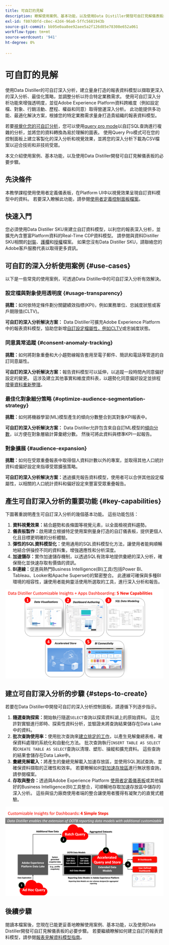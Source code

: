 ```yaml
---
title: 可自訂的見解
description: 瞭解使用案例、基本功能，以及使用Data Distiller開發可自訂見解儀表板的必要步驟。 探索Data Distiller內的可自訂深入分析功能如何提升透明度，並取得不同維度（例如設定檔、受眾、行銷活動、歷程、權益和同意）的營運深入分析。
exl-id: f807d0fd-c8ec-42d4-96a0-5ffc5681943b
source-git-commit: bb95e0aa8ee92aee5a2f126d85e78308e652a061
workflow-type: tm+mt
source-wordcount: '941'
ht-degree: 0%

---
```


# 可自訂的見解

使用Data Distiller的可自訂深入分析，建立量身打造的報表資料模型以擷取更深入的深入分析、最佳化策略，並調整分析以符合特定業務需求。 使用可自訂深入分析功能來增強透明度，並從Adobe Experience Platform資料跨維度（例如設定檔、對象、行銷活動、歷程、權益和同意）取得營運深入分析。 此功能提供多功能、最適化解決方案，根據您的特定業務需求量身打造貴組織的報表資料模型。

若要[視覺化您的可自訂分析](../../../dashboards/data-distiller/overview.md)，您可以使用[query pro mode](../../../dashboards/data-distiller/customizable-insights/query-pro-mode.md)以自訂SQL查詢進行複雜的分析，並將您的資料轉換為易於理解的圖表。 使用Query Pro模式可在您的控制面板上建立客製化的深入分析和視覺效果，並將您的深入分析下載為CSV檔案以迎合技術和非技術受眾。

本文介紹使用案例、基本功能，以及使用Data Distiller開發可自訂見解儀表板的必要步驟。

## 先決條件

本教學課程使用使用者定義儀表板，在Platform UI中以視覺效果呈現自訂資料模型中的資料。 若要深入瞭解此功能，請參閱[使用者定義控制面板檔案](../../../dashboards/user-defined-dashboards.md)。

## 快速入門

您必須使用Data Distiller SKU來建立自訂資料模型，以利您的報表深入分析，並擴充內含豐富Platform資料的Real-Time CDP資料模型。 請參閱與資料Distiller SKU相關的[封裝](../../packaging.md)、[護欄](../../guardrails.md#query-accelerated-store)和[授權](../../data-distiller/license-usage.md)檔案。 如果您沒有Data Distiller SKU，請聯絡您的Adobe客戶服務代表以取得更多資訊。

## 可自訂的深入分析使用案例 {#use-cases}

以下是一些常見的使用案例，可透過Data Distiller中的可自訂深入分析有效解決。

### 設定檔與對象使用透明度 {#usage-transparency}

**挑戰：**&#x200B;如何依特定條件劃分關鍵績效指標(KPI)，例如業務單位、忠誠度狀態或客戶期限值(CLTV)。

**可自訂的深入分析解決方案：** Data Distiller可擴充Adobe Experience Platform中的報表資料模型，協助您新增[自訂設定檔屬性，例如CLTV](../../use-cases/customer-lifetime-value.md)或忠誠度狀態。

### 同意異常追蹤 {#consent-anomaly-tracking}

**挑戰：**&#x200B;如何將對象重疊和大小趨勢線報告套用至電子郵件、簡訊和電話等管道的自訂同意屬性。

**可自訂的深入分析解決方案：**&#x200B;報告資料模型可以延伸，以追蹤一段時間內同意偏好設定的變更。 這涉及建立其他事實和維度資料表，以趨勢化同意偏好設定並排程[增量資料重新整理](../../key-concepts/incremental-load.md)。

### 最佳化對象細分策略 {#optimize-audience-segmentation-strategy}

**挑戰：**&#x200B;如何將機器學習(ML)模型產生的傾向分數整合到其對象KPI報表中。

**可自訂的深入分析解決方案：** Data Distiller允許包含來自自訂ML模型的[傾向分數](../../use-cases/propensity-score.md)，以方便在對象層級計算彙總分數。 然後可將此資料與標準KPI一起報告。

### 對象擴展 {#audience-expansion}

**挑戰：**&#x200B;如何在受眾重疊報表中取得個人資料計數以外的專案，並取得其他人口統計資料或偏好設定來指導受眾擴張策略。

**可自訂的深入分析解決方案：**&#x200B;透過擴充報告資料模型，使用者可以合併其他設定檔屬性，以相關的人口統計資料和偏好設定來豐富受眾重疊報告。

## 產生可自訂深入分析的重要功能 {#key-capabilities}

下圖著重說明產生可自訂深入分析的幾個基本功能。 這些功能包括：

1. **資料視覺效果：**&#x200B;結合趨勢和長條圖等視覺元素，以全面檢視資料趨勢。
1. **儀表板製作：**&#x200B;啟用建立根據特定使用案例量身打造的自訂儀表板，提供更個人化且目標更明確的分析體驗。
1. **彈性的SQL資料模型化：**&#x200B;使用通用的SQL資料模型化方法，讓使用者能夠順暢地結合併操控不同的資料集，增強適應性和分析深度。
1. **加速儲存：**&#x200B;實作加速儲存機制，以透過SQL有效率地提供彙總的深入分析，確保簡化並快速存取有價值的資訊。
1. **BI連線：**&#x200B;促進與熱門Business Intelligence(BI)工具(包括Power BI、Tableau、Looker和Apache Superset)的緊密整合。 此連線可確保與多種BI環境的相容性，讓使用者能夠靈活使用所選取的工具，進行深入分析和報告。

![資料Distiller可自訂深入分析之重要功能的視覺化表示法。](../../images/data-distiller/customizable-insights/key-capabilities-of-customizable-insights.png)

## 建立可自訂深入分析的步驟 {#steps-to-create}

若要在Data Distiller中開發可自訂的深入分析控制面板，請遵循下列逐步指示。

1. **隨選查詢探索：**&#x200B;開始執行隨選`SELECT`查詢以探索資料湖上的原始資料。 這允許對實驗進行即時、探索性資料分析，並驗證未將查詢結果儲存在Data Lake中的資料。
1. **批次查詢使用率：**&#x200B;使用批次查詢來[建立排定的工作](../../api/scheduled-queries.md#create-a-new-scheduled-query)，以產生見解彙總表格，確保資料處理的系統化和自動化方法。 批次查詢執行`INSERT TABLE AS SELECT`和`CREATE TABLE AS SELECT`查詢以清理、塑形、操縱和擴充資料。 這些查詢的結果會儲存在Data Lake中。
1. **彙總見解載入：**&#x200B;將產生的彙總見解載入加速存放區，並使用SQL測試查詢，並確保資料擷取的正確性和效率。 若要瞭解如何[對加速存放區](../../api/accelerated-queries.md)進行無狀態查詢，請參閱檔案。
1. **存取與整合：**&#x200B;透過與Adobe Experience Platform [使用者定義儀表板](../../../dashboards/user-defined-dashboards.md)或其他偏好的Business Intelligence(BI)工具整合，可順暢地存取加速存放區中儲存的深入分析。 這些與協力廠商使用者端的整合讓使用者獲得有凝聚力的直覺式體驗。

![說明在Data Distiller中自訂深入分析之四個步驟的資訊圖表。](../../images/data-distiller/customizable-insights/steps-to-customizable-insights.png)

## 後續步驟

閱讀本檔案後，您現在已能更妥善地瞭解使用案例、基本功能，以及使用Data Distiller開發可自訂見解儀表板的必要步驟。 若要繼續瞭解如何建立自訂的報表資料模型，請參閱[報表見解資料模型指南](./reporting-insights-data-model.md)。
